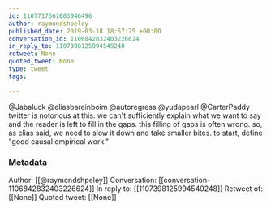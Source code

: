 ```yaml
---
id: 1107717661603946496
author: raymondshpeley
published_date: 2019-03-18 18:57:25 +00:00
conversation_id: 1106842832403226624
in_reply_to: 1107398125994549248
retweet: None
quoted_tweet: None
type: tweet
tags:

---
```


@Jabaluck @eliasbareinboim @autoregress @yudapearl @CarterPaddy twitter is notorious at this. we can't sufficiently explain what we want to say and the reader is left to fill in the gaps. this filling of gaps is often wrong. so, as elias said, we need to slow it down and take smaller bites. to start, define "good causal empirical work."

### Metadata

Author: [[@raymondshpeley]]
Conversation: [[conversation-1106842832403226624]]
In reply to: [[1107398125994549248]]
Retweet of: [[None]]
Quoted tweet: [[None]]
